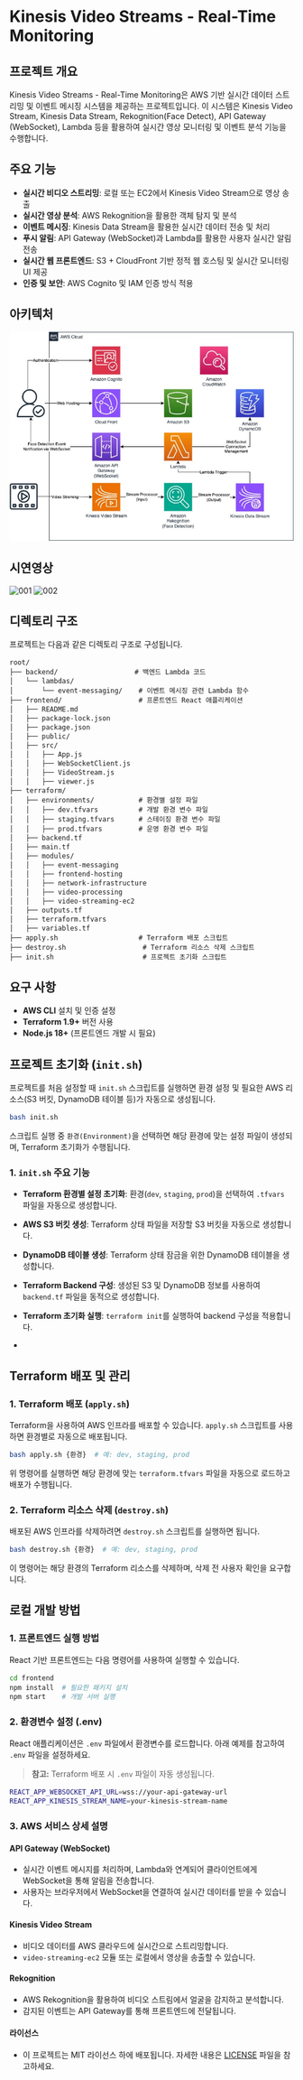 # Kinesis Video Streams - Real-Time Monitoring

## 프로젝트 개요

Kinesis Video Streams - Real-Time Monitoring은 AWS 기반 실시간 데이터 스트리밍 및 이벤트 메시징 시스템을 제공하는 프로젝트입니다. 이 시스템은 Kinesis Video Stream, Kinesis Data Stream, Rekognition(Face Detect), API Gateway (WebSocket), Lambda 등을 활용하여 실시간 영상 모니터링 및 이벤트 분석 기능을 수행합니다.

## 주요 기능

- **실시간 비디오 스트리밍**: 로컬 또는 EC2에서 Kinesis Video Stream으로 영상 송출
- **실시간 영상 분석**: AWS Rekognition을 활용한 객체 탐지 및 분석
- **이벤트 메시징**: Kinesis Data Stream을 활용한 실시간 데이터 전송 및 처리
- **푸시 알림**: API Gateway (WebSocket)과 Lambda를 활용한 사용자 실시간 알림 전송
- **실시간 웹 프론트엔드**: S3 + CloudFront 기반 정적 웹 호스팅 및 실시간 모니터링 UI 제공
- **인증 및 보안**: AWS Cognito 및 IAM 인증 방식 적용

## 아키텍처

![아키텍처](./architecture.jpg)

## 시연영상

![001](./001.gif)
![002](./002.gif)

## 디렉토리 구조

프로젝트는 다음과 같은 디렉토리 구조로 구성됩니다.

```
root/
├── backend/                   # 백엔드 Lambda 코드
│   └── lambdas/
│       └── event-messaging/    # 이벤트 메시징 관련 Lambda 함수
├── frontend/                   # 프론트엔드 React 애플리케이션
│   ├── README.md
│   ├── package-lock.json
│   ├── package.json
│   ├── public/
│   ├── src/
│   │   ├── App.js
│   │   ├── WebSocketClient.js
│   │   ├── VideoStream.js
│   │   ├── viewer.js
├── terraform/
│   ├── environments/           # 환경별 설정 파일
│   │   ├── dev.tfvars          # 개발 환경 변수 파일
│   │   ├── staging.tfvars      # 스테이징 환경 변수 파일
│   │   ├── prod.tfvars         # 운영 환경 변수 파일
│   ├── backend.tf
│   ├── main.tf
│   ├── modules/
│   │   ├── event-messaging
│   │   ├── frontend-hosting
│   │   ├── network-infrastructure
│   │   ├── video-processing
│   │   ├── video-streaming-ec2
│   ├── outputs.tf
│   ├── terraform.tfvars
│   ├── variables.tf
├── apply.sh                    # Terraform 배포 스크립트
├── destroy.sh                   # Terraform 리소스 삭제 스크립트
├── init.sh                      # 프로젝트 초기화 스크립트
```

## 요구 사항

- **AWS CLI** 설치 및 인증 설정
- **Terraform 1.9+** 버전 사용
- **Node.js 18+** (프론트엔드 개발 시 필요)

## 프로젝트 초기화 (`init.sh`)

프로젝트를 처음 설정할 때 `init.sh` 스크립트를 실행하면 환경 설정 및 필요한 AWS 리소스(S3 버킷, DynamoDB 테이블 등)가 자동으로 생성됩니다.

```sh
bash init.sh
```

스크립트 실행 중 `환경(Environment)`을 선택하면 해당 환경에 맞는 설정 파일이 생성되며, Terraform 초기화가 수행됩니다.

### 1. `init.sh` 주요 기능

- **Terraform 환경별 설정 초기화**: 환경(`dev`, `staging`, `prod`)을 선택하여 `.tfvars` 파일을 자동으로 생성합니다.

- **AWS S3 버킷 생성**: Terraform 상태 파일을 저장할 S3 버킷을 자동으로 생성합니다.

- **DynamoDB 테이블 생성**: Terraform 상태 잠금을 위한 DynamoDB 테이블을 생성합니다.

- **Terraform Backend 구성**: 생성된 S3 및 DynamoDB 정보를 사용하여 `backend.tf` 파일을 동적으로 생성합니다.

- **Terraform 초기화 실행**: `terraform init`를 실행하여 backend 구성을 적용합니다.

-

## Terraform 배포 및 관리

### 1. Terraform 배포 (`apply.sh`)

Terraform을 사용하여 AWS 인프라를 배포할 수 있습니다. `apply.sh` 스크립트를 사용하면 환경별로 자동으로 배포됩니다.

```sh
bash apply.sh {환경}  # 예: dev, staging, prod
```

위 명령어를 실행하면 해당 환경에 맞는 `terraform.tfvars` 파일을 자동으로 로드하고 배포가 수행됩니다.

### 2. Terraform 리소스 삭제 (`destroy.sh`)

배포된 AWS 인프라를 삭제하려면 `destroy.sh` 스크립트를 실행하면 됩니다.

```sh
bash destroy.sh {환경}  # 예: dev, staging, prod
```

이 명령어는 해당 환경의 Terraform 리소스를 삭제하며, 삭제 전 사용자 확인을 요구합니다.

## 로컬 개발 방법

### 1. 프론트엔드 실행 방법

React 기반 프론트엔드는 다음 명령어를 사용하여 실행할 수 있습니다.

```sh
cd frontend
npm install  # 필요한 패키지 설치
npm start    # 개발 서버 실행
```

### 2. 환경변수 설정 (.env)

React 애플리케이션은 `.env` 파일에서 환경변수를 로드합니다. 아래 예제를 참고하여 `.env` 파일을 설정하세요.

> **참고:** Terraform 배포 시 `.env` 파일이 자동 생성됩니다.

```sh
REACT_APP_WEBSOCKET_API_URL=wss://your-api-gateway-url
REACT_APP_KINESIS_STREAM_NAME=your-kinesis-stream-name
```

### 3. AWS 서비스 상세 설명

#### API Gateway (WebSocket)

- 실시간 이벤트 메시지를 처리하며, Lambda와 연계되어 클라이언트에게 WebSocket을 통해 알림을 전송합니다.
- 사용자는 브라우저에서 WebSocket을 연결하여 실시간 데이터를 받을 수 있습니다.

#### Kinesis Video Stream

- 비디오 데이터를 AWS 클라우드에 실시간으로 스트리밍합니다.
- `video-streaming-ec2` 모듈 또는 로컬에서 영상을 송출할 수 있습니다.

#### Rekognition

- AWS Rekognition을 활용하여 비디오 스트림에서 얼굴을 감지하고 분석합니다.
- 감지된 이벤트는 API Gateway를 통해 프론트엔드에 전달됩니다.

#### 라이선스

- 이 프로젝트는 MIT 라이선스 하에 배포됩니다. 자세한 내용은 [LICENSE](./LICENSE) 파일을 참고하세요.
